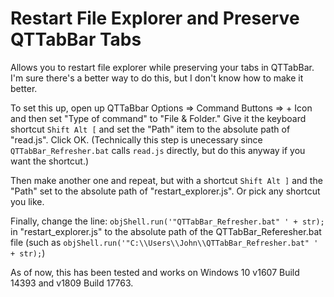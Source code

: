 # Restart File Explorer and Preserve QTTabBar Tabs

Allows you to restart file explorer while preserving your tabs in QTTabBar. I'm sure there's a better way to do this, but I don't know how to make it better.

To set this up, open up QTTaBbar Options => Command Buttons => + Icon and then set "Type of command" to "File & Folder." Give it the keyboard shortcut `Shift Alt [` and set the "Path" item to the absolute path of "read.js". Click OK. (Technically this step is unecessary since `QTTabBar_Refresher.bat` calls `read.js` directly, but do this anyway if you want the shortcut.)

Then make another one and repeat, but with a shortcut `Shift Alt ]` and the "Path" set to the absolute path of "restart_explorer.js". Or pick any shortcut you like.

Finally, change the line:
`objShell.run('"QTTabBar_Refresher.bat" ' + str);`
in "restart_explorer.js" to the absolute path of the QTTabBar_Referesher.bat file
(such as `objShell.run('"C:\\Users\\John\\QTTabBar_Refresher.bat" ' + str);`)

As of now, this has been tested and works on Windows 10 v1607 Build 14393 and v1809 Build 17763.
